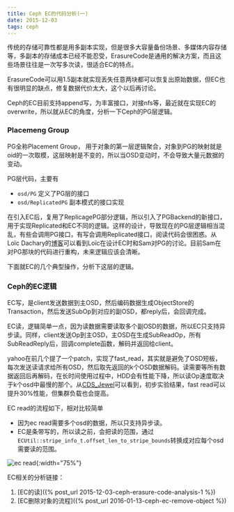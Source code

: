 ```yaml
---
title: Ceph EC的代码分析(一)
date: 2015-12-03
tags: ceph
---
```


传统的存储可靠性都是用多副本实现，但是很多大容量备份场景、多媒体内容存储等，多副本的存储成本已经不能忍受，ErasureCode是通用的解决方案，而且这些场景往往是一次写多次读，很适合EC的特点。

ErasureCode可以用1.5副本就实现丢失任意两块都可以恢复出原始数据，但EC也有很明显的缺点，修复数据代价太大，这个以后再讨论。

Ceph的EC目前支持append写，为丰富接口，对接nfs等，最近就在实现EC的overwrite，所以就从EC的角度，分析一下Ceph的PG层逻辑。

<!--more-->

### Placemeng Group

PG全称Placement Group， 用于对象的第一层逻辑聚合，对象到PG的映射就是oid的一次取模，这层映射是不变的，所以当OSD变动时，不会导致大量元数据的变动。

PG层代码，主要有

* `osd/PG` 定义了PG层的接口
* `osd/ReplicatedPG` 副本模式的接口实现

在引入EC后，复用了ReplicagePG部分逻辑，所以引入了PGBackend的新接口，用于实现Replicated和EC不同的逻辑。这样的设计，导致现在的PG层逻辑相当混乱，有些会调用PG接口，有写会调用Replicated接口，阅读代码会很困惑。从Loïc Dachary的[博客](http://dachary.org/?p=2320)可以看到Loïc在设计EC时和Sam对PG的讨论。目前Sam在对PG那块的代码进行重构，未来逻辑应该会清晰。

下面就EC的几个典型操作，分析下这层的逻辑。

### Ceph的EC逻辑

EC写，是client发送数据到主OSD，然后编码数据生成ObjectStore的Transaction，然后发送SubOp到对应的副OSD，都reply后，会回调完成。

EC读，逻辑简单一点，因为读数据需要读取多个副OSD的数据，所以EC只支持异步读。同样，client发送Op到主OSD，主OSD在生成SubReadOp，所有SubReadReply后，回调complete函数，解码并返回给client。

yahoo在前几个提了一个patch，实现了fast_read，其实就是避免了OSD短板，每次发送读请求给所有OSD，然后取先返回的k个OSD数据解码。读需要等所有数据返回后再解码，在长时间使用过程中，HDD会有性能下降，所以读Op速度取决于k个osd中最慢的那个。从[CDS_Jewel](http://tracker.ceph.com/projects/ceph/wiki/Tail_latency_improvements)可以看到，初步实验结果，fast read可以提升30%性能，但集群负载也会提高。


EC read的流程如下，相对比较简单

* 因为ec read需要多个osd的数据，所以只支持异步读。
* EC是条带写的，所以读之前，会把读的范围，通过`ECUtil::stripe_info_t.offset_len_to_stripe_bounds`转换成对应每个osd需要读的范围。

![ec read](/images/2015-12-03-ec-read.png){:width="75%"}


EC相关的分析链接：

1. [EC的读]({% post_url 2015-12-03-ceph-erasure-code-analysis-1 %})
2. [EC删除对象的流程]({% post_url 2016-01-13-ceph-ec-remove-object %})

